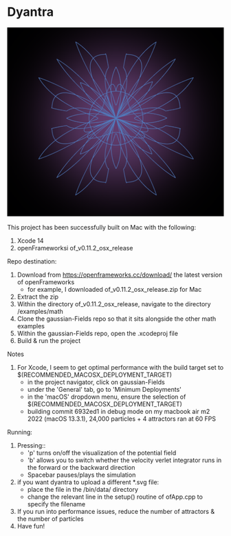 # Dyantra

![This is the Tara yantra](images/tara-yantra-iii.png)

This project has been successfully built on Mac with the following:
1.  Xcode 14 
2.  openFrameworksi of_v0.11.2_osx_release

Repo destination:
1.  Download from https://openframeworks.cc/download/ the latest version of openFrameworks
    * for example, I downloaded of_v0.11.2_osx_release.zip for  Mac
2.  Extract the zip
3.  Within the directory of_v0.11.2_osx_release, navigate to the directory /examples/math
4.  Clone the gaussian-Fields repo so that it sits alongside the other math examples
5.  Within the gaussian-Fields repo, open the .xcodeproj file
6.  Build & run the project

Notes
1.  For Xcode, I seem to get optimal performance with the build target set to $(RECOMMENDED_MACOSX_DEPLOYMENT_TARGET)
    * in the project navigator, click on gaussian-Fields
    * under the 'General' tab, go to 'Minimum Deployments'
    * in the 'macOS' dropdown menu, ensure the selection of $(RECOMMENDED_MACOSX_DEPLOYMENT_TARGET)
    * building commit 6932ed1 in debug mode on my macbook air m2 2022 (macOS 13.3.1), 24,000 particles + 4 attractors ran at 60 FPS 

Running:
1.  Pressing::
    * 'p' turns on/off the visualization of the potential field
    * 'b' allows you to switch whether the velocity verlet integrator runs in the forward or the backward direction
    * Spacebar pauses/plays the simulation
2.  if you want dyantra to upload a different *.svg file:
    * place the file in the /bin/data/ directory
    * change the relevant line in the setup() routine of ofApp.cpp to specify the filename
3.  If you run into performance issues, reduce the number of attractors & the number of particles
4.  Have fun!




